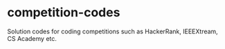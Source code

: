 # competition-codes
Solution codes for coding competitions such as HackerRank, IEEEXtream, CS Academy etc.
